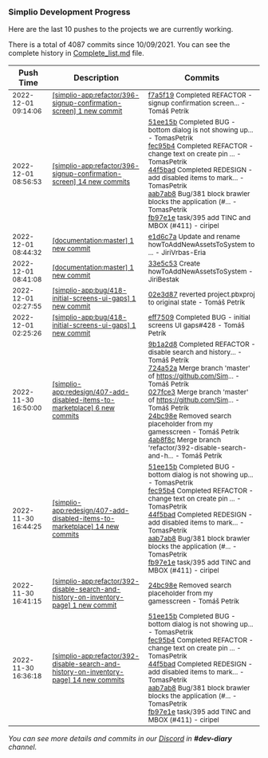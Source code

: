 
### Simplio Development Progress

Here are the last 10 pushes to the projects we are currently working.

There is a total of 4087 commits since 10/09/2021. You can see the complete history in
 [Complete_list.md](Complete_list.md) file.

| Push Time | Description | Commits |
| --- | --- | --- |
| <sub>2022-12-01 09:14:06</sub> | <sub>[[simplio-app:refactor/396\-signup\-confirmation\-screen] 1 new commit](https://github.com/SimplioOfficial/simplio-app/commit/f7a5f19c3a50f979cc580988df919b934b29af6e)</sub> | <sub>[f7a5f19](https://github.com/SimplioOfficial/simplio-app/commit/f7a5f19c3a50f979cc580988df919b934b29af6e) Completed REFACTOR - signup confirmation screen... - Tomáš Petrík</sub> |
| <sub>2022-12-01 08:56:53</sub> | <sub>[[simplio-app:refactor/396\-signup\-confirmation\-screen] 14 new commits](https://github.com/SimplioOfficial/simplio-app/compare/8748302e1e6b...214d9bd5b2a0)</sub> | <sub>[51ee15b](https://github.com/SimplioOfficial/simplio-app/commit/51ee15b9f0f95327313a6776004229ee21c157b6) Completed BUG - bottom dialog is not showing up... - TomasPetrik<br>[fec95b4](https://github.com/SimplioOfficial/simplio-app/commit/fec95b47801d9577f5895c7dab3f5ce6b621d89b) Completed REFACTOR - change text on create pin ... - TomasPetrik<br>[44f5bad](https://github.com/SimplioOfficial/simplio-app/commit/44f5badfa7ba1f192f95d57cf269e083ed77b32c) Completed REDESIGN - add disabled items to mark... - TomasPetrik<br>[aab7ab8](https://github.com/SimplioOfficial/simplio-app/commit/aab7ab8eeb4295070633ef188b7832123bd85639) Bug/381 block brawler blocks the application (#... - TomasPetrik<br>[fb97e1e](https://github.com/SimplioOfficial/simplio-app/commit/fb97e1ef6f540d68127260923d28b9cede9f8f64) task/395 add TINC and MBOX (#411) - ciripel</sub> |
| <sub>2022-12-01 08:44:32</sub> | <sub>[[documentation:master] 1 new commit](https://github.com/SimplioOfficial/documentation/commit/e1d6c7a4c8f27e928d08e3e73040c2e4eb1dcfe7)</sub> | <sub>[e1d6c7a](https://github.com/SimplioOfficial/documentation/commit/e1d6c7a4c8f27e928d08e3e73040c2e4eb1dcfe7) Update and rename howToAddNewAssetsToSystem to ... - JiriVrbas\-Eria</sub> |
| <sub>2022-12-01 08:41:08</sub> | <sub>[[documentation:master] 1 new commit](https://github.com/SimplioOfficial/documentation/commit/33e5c533280cb4d44dd79eda71f7dda16894ec93)</sub> | <sub>[33e5c53](https://github.com/SimplioOfficial/documentation/commit/33e5c533280cb4d44dd79eda71f7dda16894ec93) Create howToAddNewAssetsToSystem - JiriBestak</sub> |
| <sub>2022-12-01 02:27:55</sub> | <sub>[[simplio-app:bug/418\-initial\-screens\-ui\-gaps] 1 new commit](https://github.com/SimplioOfficial/simplio-app/commit/02e3d879623423b044794e74a8c4964b2954a8fd)</sub> | <sub>[02e3d87](https://github.com/SimplioOfficial/simplio-app/commit/02e3d879623423b044794e74a8c4964b2954a8fd) reverted project.pbxproj to original state - Tomáš Petrík</sub> |
| <sub>2022-12-01 02:25:26</sub> | <sub>[[simplio-app:bug/418\-initial\-screens\-ui\-gaps] 1 new commit](https://github.com/SimplioOfficial/simplio-app/commit/eff75098e5b82a84392bb7bce986d1ec333be913)</sub> | <sub>[eff7509](https://github.com/SimplioOfficial/simplio-app/commit/eff75098e5b82a84392bb7bce986d1ec333be913) Completed BUG - initial screens UI gaps#428 - Tomáš Petrík</sub> |
| <sub>2022-11-30 16:50:00</sub> | <sub>[[simplio-app:redesign/407\-add\-disabled\-items\-to\-marketplace] 6 new commits](https://github.com/SimplioOfficial/simplio-app/compare/6e2b6d801748...c67a90722e03)</sub> | <sub>[9b1a2d8](https://github.com/SimplioOfficial/simplio-app/commit/9b1a2d80f57ac6fd57a8c1c1a671e2ac27d046e3) Completed REFACTOR - disable search and history... - Tomáš Petrík<br>[724a52a](https://github.com/SimplioOfficial/simplio-app/commit/724a52a4bf4134337433fd3f19bb67aa22f2b8dc) Merge branch 'master' of https://github.com/Sim... - Tomáš Petrík<br>[027fce3](https://github.com/SimplioOfficial/simplio-app/commit/027fce3cfc7a186d338d4af43f023947adf212cd) Merge branch 'master' of https://github.com/Sim... - Tomáš Petrík<br>[24bc98e](https://github.com/SimplioOfficial/simplio-app/commit/24bc98e19fa965a298e2022f16d0cfff8bcc035f) Removed search placeholder from my gamesscreen - Tomáš Petrík<br>[4ab8f8c](https://github.com/SimplioOfficial/simplio-app/commit/4ab8f8ca59931beaae18337afd51a0fc6c04c24a) Merge branch 'refactor/392-disable-search-and-h... - Tomáš Petrík</sub> |
| <sub>2022-11-30 16:44:25</sub> | <sub>[[simplio-app:redesign/407\-add\-disabled\-items\-to\-marketplace] 14 new commits](https://github.com/SimplioOfficial/simplio-app/compare/f42e10d7b069...6e2b6d801748)</sub> | <sub>[51ee15b](https://github.com/SimplioOfficial/simplio-app/commit/51ee15b9f0f95327313a6776004229ee21c157b6) Completed BUG - bottom dialog is not showing up... - TomasPetrik<br>[fec95b4](https://github.com/SimplioOfficial/simplio-app/commit/fec95b47801d9577f5895c7dab3f5ce6b621d89b) Completed REFACTOR - change text on create pin ... - TomasPetrik<br>[44f5bad](https://github.com/SimplioOfficial/simplio-app/commit/44f5badfa7ba1f192f95d57cf269e083ed77b32c) Completed REDESIGN - add disabled items to mark... - TomasPetrik<br>[aab7ab8](https://github.com/SimplioOfficial/simplio-app/commit/aab7ab8eeb4295070633ef188b7832123bd85639) Bug/381 block brawler blocks the application (#... - TomasPetrik<br>[fb97e1e](https://github.com/SimplioOfficial/simplio-app/commit/fb97e1ef6f540d68127260923d28b9cede9f8f64) task/395 add TINC and MBOX (#411) - ciripel</sub> |
| <sub>2022-11-30 16:41:15</sub> | <sub>[[simplio-app:refactor/392\-disable\-search\-and\-history\-on\-inventory\-page] 1 new commit](https://github.com/SimplioOfficial/simplio-app/commit/24bc98e19fa965a298e2022f16d0cfff8bcc035f)</sub> | <sub>[24bc98e](https://github.com/SimplioOfficial/simplio-app/commit/24bc98e19fa965a298e2022f16d0cfff8bcc035f) Removed search placeholder from my gamesscreen - Tomáš Petrík</sub> |
| <sub>2022-11-30 16:36:18</sub> | <sub>[[simplio-app:refactor/392\-disable\-search\-and\-history\-on\-inventory\-page] 14 new commits](https://github.com/SimplioOfficial/simplio-app/compare/724a52a4bf41...027fce3cfc7a)</sub> | <sub>[51ee15b](https://github.com/SimplioOfficial/simplio-app/commit/51ee15b9f0f95327313a6776004229ee21c157b6) Completed BUG - bottom dialog is not showing up... - TomasPetrik<br>[fec95b4](https://github.com/SimplioOfficial/simplio-app/commit/fec95b47801d9577f5895c7dab3f5ce6b621d89b) Completed REFACTOR - change text on create pin ... - TomasPetrik<br>[44f5bad](https://github.com/SimplioOfficial/simplio-app/commit/44f5badfa7ba1f192f95d57cf269e083ed77b32c) Completed REDESIGN - add disabled items to mark... - TomasPetrik<br>[aab7ab8](https://github.com/SimplioOfficial/simplio-app/commit/aab7ab8eeb4295070633ef188b7832123bd85639) Bug/381 block brawler blocks the application (#... - TomasPetrik<br>[fb97e1e](https://github.com/SimplioOfficial/simplio-app/commit/fb97e1ef6f540d68127260923d28b9cede9f8f64) task/395 add TINC and MBOX (#411) - ciripel</sub> |

_You can see more details and commits in our [Discord](https://discord.gg/aKhjuwZmdP) in **#dev-diary** channel._
